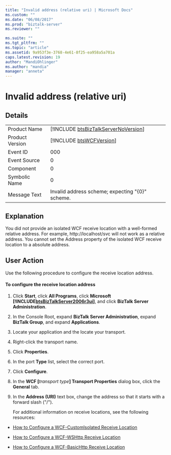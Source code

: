 ```yaml
---
title: "Invalid address (relative uri) | Microsoft Docs"
ms.custom: ""
ms.date: "06/08/2017"
ms.prod: "biztalk-server"
ms.reviewer: ""

ms.suite: ""
ms.tgt_pltfrm: ""
ms.topic: "article"
ms.assetid: 9a953f3e-3768-4e61-8f25-ea958a5a701a
caps.latest.revision: 19
author: "MandiOhlinger"
ms.author: "mandia"
manager: "anneta"
---
```

# Invalid address (relative uri)
## Details  

|                 |                                                                                     |
|-----------------|-------------------------------------------------------------------------------------|
|  Product Name   | [!INCLUDE [btsBizTalkServerNoVersion](../includes/btsbiztalkservernoversion-md.md)] |
| Product Version |             [!INCLUDE [btsWCFVersion](../includes/btswcfversion-md.md)]             |
|    Event ID     |                                         000                                         |
|  Event Source   |                                          0                                          |
|    Component    |                                          0                                          |
|  Symbolic Name  |                                          0                                          |
|  Message Text   |                   Invalid address scheme; expecting "{0}" scheme.                   |

## Explanation  
 You did not provide an isolated WCF receive location with a well-formed relative address. For example, http://localhost/svc will not work as a relative address. You cannot set the Address property of the isolated WCF receive location to a absolute address.  

## User Action  
 Use the following procedure to configure the receive location address.  

#### To configure the receive location address  

1. Click <strong>Start</strong>, click <strong>All Programs</strong>, click <strong>Microsoft <!-- BEGIN ERROR INCLUDE: Unable to resolve [!INCLUDE[btsBizTalkServer2006r3ui](../includes/btsbiztalkserver2006r3ui-md.md)]: Path(D:/a/1/s/target_repo/biztalk/core/invalid-address-relative-uri.md) contains invalid char.
   Parameter name: path -->[!INCLUDE[btsBizTalkServer2006r3ui](../includes/btsbiztalkserver2006r3ui-md.md)]<!--END ERROR INCLUDE --></strong>, and click <strong>BizTalk Server Administration</strong>.  

2. In the Console Root, expand  **BizTalk Server Administration**, expand **BizTalk Group**, and expand  **Applications**.  

3. Locate your application and the locate your transport.  

4. Right-click the transport name.  

5. Click **Properties**.  

6. In the port **Type** list, select the correct port.  

7. Click **Configure**.  

8. In the <strong>WCF [</strong><em>transport type</em><strong>] Transport Properties</strong> dialog box, click the <strong>General</strong> tab.  

9. In the **Address (URI)** text box, change the address so that it starts with a forward slash ("/").  

   For additional information on receive locations, see the following resources:  

-   [How to Configure a WCF-CustomIsolated Receive Location](../core/how-to-configure-a-wcf-customisolated-receive-location.md)  

-   [How to Configure a WCF-WSHttp Receive Location](../core/how-to-configure-a-wcf-wshttp-receive-location.md)  

-   [How to Configure a WCF-BasicHttp Receive Location](http://msdn.microsoft.com/library/43f18e5d-ba28-453c-b8ce-5bcdc6f27fdd)